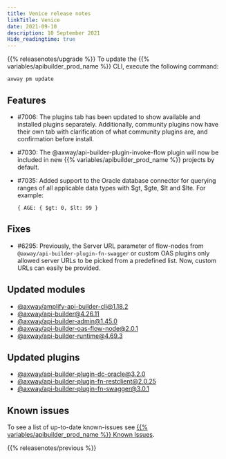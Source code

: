 ```yaml
---
title: Venice release notes
linkTitle: Venice
date: 2021-09-10
description: 10 September 2021
Hide_readingtime: true
---
```


{{% releasenotes/upgrade %}}
To update the {{% variables/apibuilder_prod_name %}} CLI, execute the following command:

```
axway pm update
```
## Features

* #7006: The plugins tab has been updated to show available and installed plugins separately. Additionally, community plugins now have their own tab with clarification of what community plugins are, and confirmation before install.
* #7030: The @axway/api-builder-plugin-invoke-flow plugin will now be included in new {{% variables/apibuilder_prod_name %}} projects by default.
* #7035: Added support to the Oracle database connector for querying ranges of all applicable data types with $gt, $gte, $lt and $lte. For example:

    ```
    { AGE: { $gt: 0, $lt: 99 }
    ```

## Fixes

* #6295: Previously, the Server URL parameter of flow-nodes from `@axway/api-builder-plugin-fn-swagger` or custom OAS plugins only allowed server URLs to be picked from a predefined list. Now, custom URLs can easily be provided.

## Updated modules

* [@axway/amplify-api-builder-cli@1.18.2](https://www.npmjs.com/package/@axway/amplify-api-builder-cli/v/1.18.2)
* [@axway/api-builder@4.26.11](https://www.npmjs.com/package/@axway/api-builder/v/4.26.11)
* [@axway/api-builder-admin@1.45.0](https://www.npmjs.com/package/@axway/api-builder-admin/v/1.45.0)
* [@axway/api-builder-oas-flow-node@2.0.1](https://www.npmjs.com/package/@axway/api-builder-oas-flow-node/v/2.0.1)
* [@axway/api-builder-runtime@4.69.3](https://www.npmjs.com/package/@axway/api-builder-runtime/v/4.69.3)

## Updated plugins

* [@axway/api-builder-plugin-dc-oracle@3.2.0](https://www.npmjs.com/package/@axway/api-builder-plugin-dc-oracle/v/3.2.0)
* [@axway/api-builder-plugin-fn-restclient@2.0.25](https://www.npmjs.com/package/@axway/api-builder-plugin-fn-restclient/v/2.0.25)
* [@axway/api-builder-plugin-fn-swagger@3.0.1](https://www.npmjs.com/package/@axway/api-builder-plugin-fn-swagger/v/3.0.1)

## Known issues

To see a list of up-to-date known-issues see [{{% variables/apibuilder_prod_name %}} Known Issues](/docs/known_issues/).

{{% releasenotes/previous %}}
